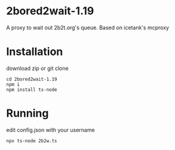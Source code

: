 # 2bored2wait-1.19
A proxy to wait out 2b2t.org's queue. Based on icetank's mcproxy
# Installation
download zip or git clone
```
cd 2bored2wait-1.19
npm i
npm install ts-node
```
# Running
edit config.json with your username
```
npx ts-node 2b2w.ts
```
